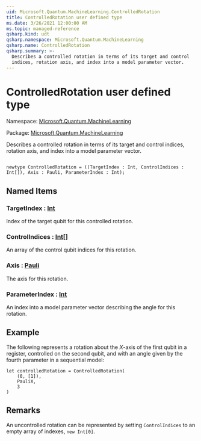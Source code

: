 ```yaml
---
uid: Microsoft.Quantum.MachineLearning.ControlledRotation
title: ControlledRotation user defined type
ms.date: 3/26/2021 12:00:00 AM
ms.topic: managed-reference
qsharp.kind: udt
qsharp.namespace: Microsoft.Quantum.MachineLearning
qsharp.name: ControlledRotation
qsharp.summary: >-
  Describes a controlled rotation in terms of its target and control
  indices, rotation axis, and index into a model parameter vector.
---
```


# ControlledRotation user defined type

Namespace: [Microsoft.Quantum.MachineLearning](xref:Microsoft.Quantum.MachineLearning)

Package: [Microsoft.Quantum.MachineLearning](https://nuget.org/packages/Microsoft.Quantum.MachineLearning)


Describes a controlled rotation in terms of its target and controlindices, rotation axis, and index into a model parameter vector.

```qsharp

newtype ControlledRotation = ((TargetIndex : Int, ControlIndices : Int[]), Axis : Pauli, ParameterIndex : Int);
```



## Named Items

### TargetIndex : [Int](xref:microsoft.quantum.lang-ref.int)

Index of the target qubit for this controlled rotation.
### ControlIndices : [Int](xref:microsoft.quantum.lang-ref.int)[]

An array of the control qubit indices for this rotation.
### Axis : [Pauli](xref:microsoft.quantum.lang-ref.pauli)

The axis for this rotation.
### ParameterIndex : [Int](xref:microsoft.quantum.lang-ref.int)

An index into a model parameter vector describing the anglefor this rotation.

## Example

The following represents a rotation about the $X$-axis of the firstqubit in a register, controlled on the second qubit, and with anangle given by the fourth parameter in a sequential model:```qsharplet controlledRotation = ControlledRotation(    (0, [1]),    PauliX,    3)```

## Remarks

An uncontrolled rotation can be represented by setting `ControlIndices`to an empty array of indexes, `new Int[0]`.